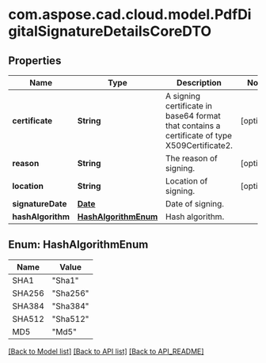 
# com.aspose.cad.cloud.model.PdfDigitalSignatureDetailsCoreDTO

## Properties
Name | Type | Description | Notes
------------ | ------------- | ------------- | -------------
**certificate** | **String** | A signing certificate in base64 format that contains a certificate of type X509Certificate2. |  [optional]
**reason** | **String** | The reason of signing. |  [optional]
**location** | **String** | Location of signing. |  [optional]
**signatureDate** | [**Date**](Date.md) | Date of signing. | 
**hashAlgorithm** | [**HashAlgorithmEnum**](#HashAlgorithmEnum) | Hash algorithm. | 


<a name="HashAlgorithmEnum"></a>
## Enum: HashAlgorithmEnum
Name | Value
---- | -----
SHA1 | &quot;Sha1&quot;
SHA256 | &quot;Sha256&quot;
SHA384 | &quot;Sha384&quot;
SHA512 | &quot;Sha512&quot;
MD5 | &quot;Md5&quot;


[[Back to Model list]](API_README.md#documentation-for-models) [[Back to API list]](API_README.md#documentation-for-api-endpoints) [[Back to API_README]](API_README.md)

